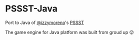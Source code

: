 # PSSST-Java
Port to Java of [@izzymoreno](https://github.com/izzymoreno/)'s [PSSST](https://github.com/izzymoreno/PSSST/)

The game engine for Java platform was built from groud up 😛
